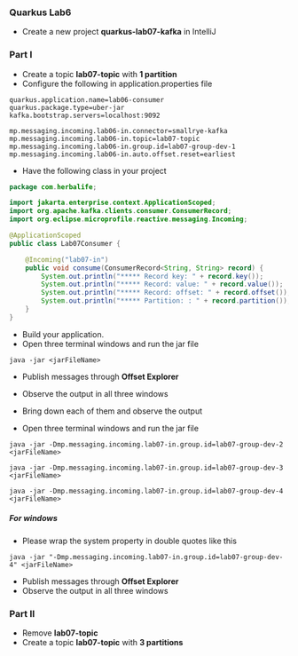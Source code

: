 ### Quarkus  Lab6

* Create a new project __quarkus-lab07-kafka__ in IntelliJ

### Part I

* Create a topic **lab07-topic** with **1 partition**
* Configure the following in application.properties file

```
quarkus.application.name=lab06-consumer
quarkus.package.type=uber-jar
kafka.bootstrap.servers=localhost:9092

mp.messaging.incoming.lab06-in.connector=smallrye-kafka
mp.messaging.incoming.lab06-in.topic=lab07-topic
mp.messaging.incoming.lab06-in.group.id=lab07-group-dev-1
mp.messaging.incoming.lab06-in.auto.offset.reset=earliest
```

* Have the following class in your project

``` java
package com.herbalife;

import jakarta.enterprise.context.ApplicationScoped;
import org.apache.kafka.clients.consumer.ConsumerRecord;
import org.eclipse.microprofile.reactive.messaging.Incoming;

@ApplicationScoped
public class Lab07Consumer {

    @Incoming("lab07-in")
    public void consume(ConsumerRecord<String, String> record) {
        System.out.println("***** Record key: " + record.key());
        System.out.println("***** Record: value: " + record.value());
        System.out.println("***** Record: offset: " + record.offset());
	    System.out.println("***** Partition: : " + record.partition());
    }
}

```

* Build your application.
* Open three terminal windows and run the jar file

```
java -jar <jarFileName>
```

* Publish messages through **Offset Explorer**
* Observe the output in all three windows
* Bring down each of them and observe the output


* Open three terminal windows and run the jar file

```
java -jar -Dmp.messaging.incoming.lab07-in.group.id=lab07-group-dev-2 <jarFileName>
```

```
java -jar -Dmp.messaging.incoming.lab07-in.group.id=lab07-group-dev-3 <jarFileName>
```

```
java -jar -Dmp.messaging.incoming.lab07-in.group.id=lab07-group-dev-4 <jarFileName>
```

##### For windows

* Please wrap the system property in double quotes like this

```
java -jar "-Dmp.messaging.incoming.lab07-in.group.id=lab07-group-dev-4" <jarFileName>
```

* Publish messages through **Offset Explorer**
* Observe the output in all three windows

### Part II

* Remove **lab07-topic**
* Create a topic **lab07-topic** with **3 partitions**













